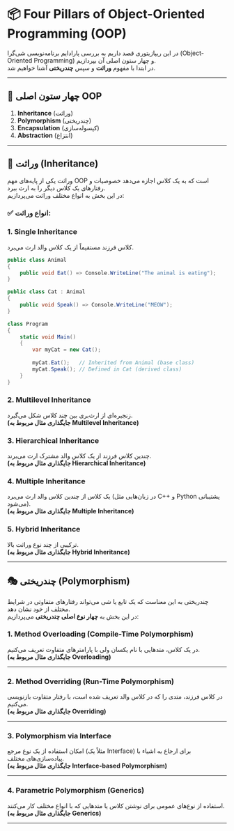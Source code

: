 # 📦 Four Pillars of Object-Oriented Programming (OOP)

در این ریپازیتوری قصد داریم به بررسی پارادایم برنامه‌نویسی شی‌گرا (Object-Oriented Programming) و چهار ستون اصلی آن بپردازیم.  
در ابتدا با مفهوم **وراثت** و سپس **چندریختی** آشنا خواهیم شد.

---

## 🔑 چهار ستون اصلی OOP

1. **Inheritance** (وراثت)  
2. **Polymorphism** (چندریختی)  
3. **Encapsulation** (کپسوله‌سازی)  
4. **Abstraction** (انتزاع)

---

## 🧬 وراثت (Inheritance)

وراثت یکی از پایه‌های مهم OOP است که به یک کلاس اجازه می‌دهد خصوصیات و رفتارهای یک کلاس دیگر را به ارث ببرد.  
در این بخش به انواع مختلف وراثت می‌پردازیم:

### ✅ انواع وراثت:

### 1. Single Inheritance
   کلاس فرزند مستقیماً از یک کلاس والد ارث می‌برد.  
```csharp
public class Animal
{
    public void Eat() => Console.WriteLine("The animal is eating");
}

public class Cat : Animal
{
    public void Speak() => Console.WriteLine("MEOW");
}

class Program
{
    static void Main()
    {
        var myCat = new Cat();
        
        myCat.Eat();   // Inherited from Animal (base class)
        myCat.Speak(); // Defined in Cat (derived class)
    }
}
```

### 2. Multilevel Inheritance  
   زنجیره‌ای از ارث‌بری بین چند کلاس شکل می‌گیرد.  
   **(جایگذاری مثال مربوط به Multilevel Inheritance)**

### 3. Hierarchical Inheritance  
   چندین کلاس فرزند از یک کلاس والد مشترک ارث می‌برند.  
   **(جایگذاری مثال مربوط به Hierarchical Inheritance)**

### 4. Multiple Inheritance  
   یک کلاس از چندین کلاس والد ارث می‌برد (در زبان‌هایی مثل C++ و Python پشتیبانی می‌شود).  
   **(جایگذاری مثال مربوط به Multiple Inheritance)**
### 5. Hybrid Inheritance
   ترکیبی از چند نوع وراثت بالا.  
   **(جایگذاری مثال مربوط به Hybrid Inheritance)**

---

## 🎭 چندریختی (Polymorphism)

چندریختی به این معناست که یک تابع یا شی می‌تواند رفتارهای متفاوتی در شرایط مختلف از خود نشان دهد.  
در این بخش به **چهار نوع اصلی چندریختی** می‌پردازیم:

### 1. Method Overloading (Compile-Time Polymorphism)

در یک کلاس، متدهایی با نام یکسان ولی با پارامترهای متفاوت تعریف می‌کنیم.  
**(جایگذاری مثال مربوط به Overloading)**

---

### 2. Method Overriding (Run-Time Polymorphism)

در کلاس فرزند، متدی را که در کلاس والد تعریف شده است، با رفتار متفاوت بازنویسی می‌کنیم.  
**(جایگذاری مثال مربوط به Overriding)**

---

### 3. Polymorphism via Interface

امکان استفاده از یک نوع مرجع (مثلاً یک Interface) برای ارجاع به اشیاء با پیاده‌سازی‌های مختلف.  
**(جایگذاری مثال مربوط به Interface-based Polymorphism)**

---

### 4. Parametric Polymorphism (Generics)

استفاده از نوع‌های عمومی برای نوشتن کلاس یا متدهایی که با انواع مختلف کار می‌کنند.  
**(جایگذاری مثال مربوط به Generics)**

---


